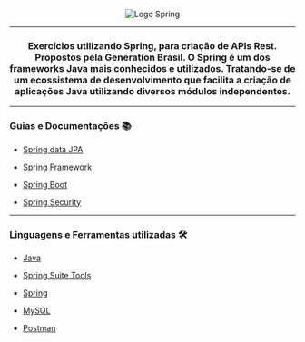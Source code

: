 
<div align ="center">
  
![Logo Spring](https://i.imgur.com/OMa4ULN.png)

<hr>
  
### Exercícios utilizando Spring, para criação de APIs Rest. Propostos pela Generation Brasil. O Spring é um dos frameworks Java mais conhecidos e utilizados. Tratando-se de um ecossistema de desenvolvimento que facilita a criação de aplicações Java utilizando diversos módulos independentes.
<hr>
</div>

### Guias e Documentações 📚
- <a href="https://github.com/Biellms/SpringBoot/blob/main/Documentação/Guia%20Jpa.pdf" target="_blank"><p target="_blank">Spring data JPA</a>
- <a href="https://spring.io/projects/spring-framework" target="_blank"><p target="_blank"> Spring Framework </a>
- <a href="https://spring.io/projects/spring-boot" target="_blank"><p target="_blank"> Spring Boot</a>
- <a href="https://spring.io/projects/spring-security" target="_blank"><p target="_blank"> Spring Security</a>

<hr>

### **Linguagens e Ferramentas utilizadas** 🛠
- <a href="https://github.com/Biellms/JavaProjeto" target="_blank"><p target="_blank">Java</a>
- <a href="https://spring.io/tools" target="_blank"><p target="_blank">Spring Suite Tools</a>
- <a href="https://github.com/Biellms/Spring" target="_blank"><p target="_blank">Spring</a>
- <a href="https://github.com/Biellms/MySQL" target="_blank"><p target="_blank">MySQL</a>

- <a href="https://github.com/Biellms/SpringBoot/tree/main/Postman" target="_blank"><p target="_blank">Postman</a>
